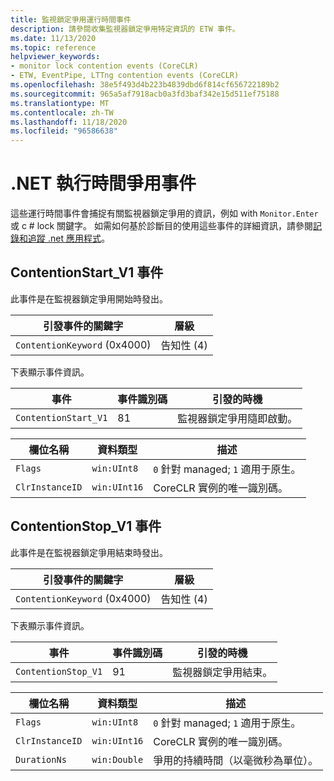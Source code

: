 ```yaml
---
title: 監視鎖定爭用運行時間事件
description: 請參閱收集監視器鎖定爭用特定資訊的 ETW 事件。
ms.date: 11/13/2020
ms.topic: reference
helpviewer_keywords:
- monitor lock contention events (CoreCLR)
- ETW, EventPipe, LTTng contention events (CoreCLR)
ms.openlocfilehash: 38e5f493d4b223b4839dbd6f814cf656722189b2
ms.sourcegitcommit: 965a5af7918acb0a3fd3baf342e15d511ef75188
ms.translationtype: MT
ms.contentlocale: zh-TW
ms.lasthandoff: 11/18/2020
ms.locfileid: "96586638"
---
```

# <a name="net-runtime-contention-events"></a>.NET 執行時間爭用事件

這些運行時間事件會捕捉有關監視器鎖定爭用的資訊，例如 with `Monitor.Enter` 或 c # lock 關鍵字。 如需如何基於診斷目的使用這些事件的詳細資訊，請參閱[記錄和追蹤 .net 應用程式](../../core/diagnostics/logging-tracing.md)。

## <a name="contentionstart_v1-event"></a>ContentionStart_V1 事件

此事件是在監視器鎖定爭用開始時發出。

|引發事件的關鍵字|層級|
|-----------------------------------|-----------|
|`ContentionKeyword` (0x4000)|告知性 (4)|

 下表顯示事件資訊。

|事件|事件識別碼|引發的時機|
|-----------|--------------|-----------------|
|`ContentionStart_V1`|81|監視器鎖定爭用隨即啟動。|

|欄位名稱|資料類型|描述|
|----------------|---------------|-----------------|
|`Flags`|`win:UInt8`|`0` 針對 managed; `1` 適用于原生。|
|`ClrInstanceID`|`win:UInt16`|CoreCLR 實例的唯一識別碼。|

## <a name="contentionstop_v1-event"></a>ContentionStop_V1 事件

此事件是在監視器鎖定爭用結束時發出。

|引發事件的關鍵字|層級|
|-----------------------------------|-----------|
|`ContentionKeyword` (0x4000)|告知性 (4)|

 下表顯示事件資訊。

|事件|事件識別碼|引發的時機|
|-----------|--------------|-----------------|
|`ContentionStop_V1`|91|監視器鎖定爭用結束。|

|欄位名稱|資料類型|描述|
|----------------|---------------|-----------------|
|`Flags`|`win:UInt8`|`0` 針對 managed; `1` 適用于原生。|
|`ClrInstanceID`|`win:UInt16`|CoreCLR 實例的唯一識別碼。|
|`DurationNs`|`win:Double`|爭用的持續時間（以毫微秒為單位）。|
